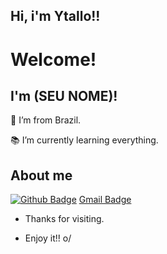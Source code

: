 ## Hi, i'm Ytallo!!

# Welcome!

 

## I'm (SEU NOME)!

 


:house_with_garden: I’m from Brazil.

:books: I’m currently learning everything.



 

## About me

[![Github Badge](https://img.shields.io/badge/-Github-000?style=flat-square&logo=Github&logoColor=white&link=https://github.com/YtRocha)](https://github.com/YtRocha)
[Gmail Badge](https://img.shields.io/badge/Gmail-D14836?style=for-the-badge&logo=gmail&logoColor=white)




- Thanks for visiting.

- Enjoy it!! o/
